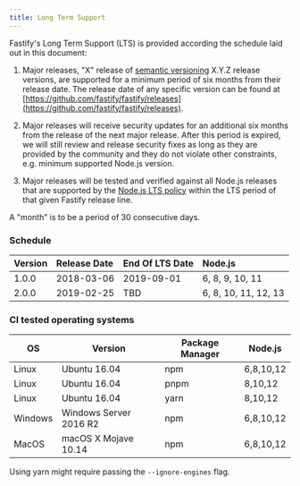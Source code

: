 ```yaml
---
title: Long Term Support
---
```


Fastify's Long Term Support (LTS) is provided according the schedule laid
out in this document:

1. Major releases, "X" release of [semantic versioning][semver] X.Y.Z release
   versions, are supported for a minimum period of six months from their release
   date. The release date of any specific version can be found at
   [https://github.com/fastify/fastify/releases](https://github.com/fastify/fastify/releases).

2. Major releases will receive security updates for an additional six months
   from the release of the next major release. After this period is expired,
   we will still review and release security fixes as long as they are
   provided by the community and they do not violate other constraints,
   e.g. minimum supported Node.js version.

3. Major releases will be tested and verified against all Node.js
   releases that are supported by the
   [Node.js LTS policy](https://github.com/nodejs/Release) within the
   LTS period of that given Fastify release line.

A "month" is to be a period of 30 consecutive days.

[semver]: https://semver.org/

<a id="lts-schedule"></a>

### Schedule

| Version | Release Date | End Of LTS Date | Node.js              |
| :------ | :----------- | :-------------- | :------------------- |
| 1.0.0   | 2018-03-06   | 2019-09-01      | 6, 8, 9, 10, 11      |
| 2.0.0   | 2019-02-25   | TBD             | 6, 8, 10, 11, 12, 13 |

<a id="supported-os"></a>

### CI tested operating systems

| OS      | Version                | Package Manager           | Node.js   |
|---------|------------------------|---------------------------|-----------|
| Linux   | Ubuntu 16.04           | npm                       | 6,8,10,12 |
| Linux   | Ubuntu 16.04           | pnpm                      | 8,10,12   |
| Linux   | Ubuntu 16.04           | yarn                      | 8,10,12   |
| Windows | Windows Server 2016 R2 | npm                       | 6,8,10,12 |
| MacOS   | macOS X Mojave 10.14   | npm                       | 6,8,10,12 |

Using yarn might require passing the `--ignore-engines` flag.
